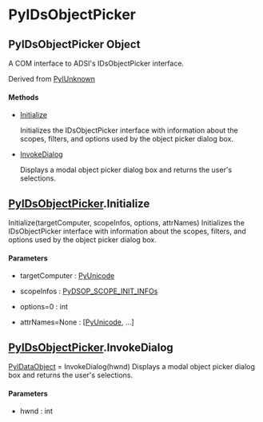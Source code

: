 # PyIDsObjectPicker


## PyIDsObjectPicker Object

A COM interface to ADSI's IDsObjectPicker interface\. 

Derived from [PyIUnknown](PyIUnknown.md)

#### Methods

  - [Initialize](PyIDsObjectPicker.md#pyidsobjectpickerinitialize)

    Initializes the IDsObjectPicker interface with information about the scopes, filters, and options used by the object picker dialog box\.&nbsp;

  - [InvokeDialog](PyIDsObjectPicker.md#pyidsobjectpickerinvokedialog)

    Displays a modal object picker dialog box and returns the user's selections\.&nbsp;


## [PyIDsObjectPicker](PyIDsObjectPicker.md#pyidsobjectpicker)\.Initialize

Initialize\(targetComputer, scopeInfos, options, attrNames\)
Initializes the IDsObjectPicker interface with information about the scopes, filters, and options used by the object picker dialog box\.

#### Parameters

  - targetComputer : [PyUnicode](PyUnicode.md)

    

  - scopeInfos : [PyDSOP\_SCOPE\_INIT\_INFOs](PyDSOP.md#pydsopscope_init_infos)

    

  - options=0 : int

    

  - attrNames=None : \[[PyUnicode](PyUnicode.md), \.\.\.\]

    


## [PyIDsObjectPicker](PyIDsObjectPicker.md#pyidsobjectpicker)\.InvokeDialog

[PyIDataObject](PyIDataObject.md) = InvokeDialog\(hwnd\)
Displays a modal object picker dialog box and returns the user's selections\.

#### Parameters

  - hwnd : int

    